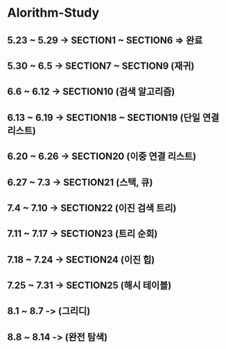 # Alorithm-Study

## 5.23 ~ 5.29 -> SECTION1 ~ SECTION6 => 완료
## 5.30 ~ 6.5 -> SECTION7 ~ SECTION9 (재귀)
## 6.6 ~ 6.12 -> SECTION10 (검색 알고리즘)
## 6.13 ~ 6.19 -> SECTION18 ~ SECTION19 (단일 연결 리스트)
## 6.20 ~ 6.26 -> SECTION20 (이중 연결 리스트)
## 6.27 ~ 7.3 -> SECTION21 (스택, 큐)
## 7.4 ~ 7.10 -> SECTION22 (이진 검색 트리)
## 7.11 ~ 7.17 -> SECTION23 (트리 순회)
## 7.18 ~ 7.24 -> SECTION24 (이진 힙)
## 7.25 ~ 7.31 -> SECTION25 (해시 테이블)
## 8.1 ~ 8.7 -> (그리디)
## 8.8 ~ 8.14 -> (완전 탐색)
